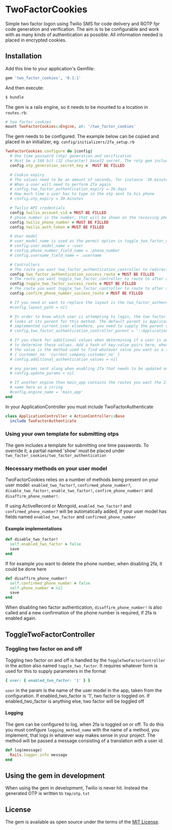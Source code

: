 # TwoFactorCookies
Simple two factor logon using Twilio SMS for code delivery and ROTP fpr code generation and verification.
The aim is to be configurable and work with as many kinds of authentication as possible.
All information needed is placed in encrypted cookies.

## Installation
Add this line to your application's Gemfile:

```ruby
gem 'two_factor_cookies', '0.1.1'
```

And then execute:
```bash
$ bundle
```

The gem is a rails engine, so it needs to be mounted to a location in `routes.rb`:
```ruby
# two factor cookies
mount TwoFactorCookies::Engine, at: '/two_factor_cookies'
```

The gem needs to be configured. The example below can be copied and placed in an initializer, eg. `config/initializers/2fa_setup.rb`
```ruby
TwoFactorCookies.configure do |config|
  # One time password (otp) generation and verification
  # Must be a 160 bit (32 character) base32 secret. The rotp gem included in the project can generate such a key by typing this in the console: ROTP::Base32.random
  config.otp_generation_secret_key =  MUST BE FILLED

  # Cookie expiry
  # The values need to be an amount of seconds, for instance `30.minutes`. The gem adds this amount to the Time.zone.now and uses this to set the cookie's expiry
  # When a user will need to perform 2fa again
  # config.two_factor_authentication_expiry = 30.days
  # How much time a user has to type in the otp sent to his phone
  # config.otp_expiry = 30.minutes

  # Twilio API credentials
  config.twilio_account_sid = MUST BE FILLED
  # phone number is the number, that will be shown on the receiving phone. It can also be a string, for example the name of your company
  config.twilio_phone_number = MUST BE FILLED
  config.twilio_auth_token = MUST BE FILLED

  # User model
  # user_model_name is used as the permit option in toggle_two_factor_controller
  # config.user_model_name = :user
  # config.phone_number_field_name = :phone_number
  # config.username_field_name = :username

  # Controllers
  # The route you want two_factor_authentication_controller to redirect to. Would typically be where, your user is redirected to after logging in.
  config.two_factor_authentication_success_route = MUST BE FILLED
  # The route you want toggle_two_factor_controller to route to after a user has toggled two factor
  config.toggle_two_factor_success_route = MUST BE FILLED
  # The route you want toggle_two_factor_controller to route to after a user has confirmed their phone number
  config.confirm_phone_number_success_route = MUST BE FILLED

  # If you need or want to replace the layout in the two_factor_authentication_controller, add a path here, eg. 'two_factor_cookies/two_factor_authentication'
  #config.layout_path = nil

  # In order to know which user is attempting to login, the two factor authentication controller checks current_user. It
  # looks at its parent for this method. The default parent is ApplicationController. If you use devise or have
  # implemented current_user elsewhere, you need to supply the parent constant here
  # config.two_factor_authentication_controller_parent = '::ApplicationController'

  # If you check for additional values when determining if a user is authenticated, you need to tell the controller how
  # to determine these values. Add a hash of key-value pairs here, where the key is the name, you want in the cookie,
  # the value is the method used to find whatever value you want as a string. Example:
  # { customer_no: 'current_company.customer_no' }
  # config.additional_authentication_values = nil

  # any params sent along when enabling 2fa that needs to be updated on the user model, for example a phone number
  # config.update_params = nil

  # If another engine than main_app contains the routes you want the 2fa controllers to redirect to, write the engine
  # name here as a string
  #config.engine_name = 'main_app'
end

```

In your ApplicationController you must include TwoFactorAuthenticate
```ruby
class ApplicationController < ActionController::Base
  include TwoFactorAuthenticate
```

### Using your own template for submitting otps
The gem includes a template for submitting one time passwords. To override it, a partial named 'show' must be placed under `two_factor_cookies/two_factor_authentication`

### Necessary methods on your user model
TwoFactorCookies relies on a number of methods being present on your user model: `enabled_two_factor?`, `confirmed_phone_number?`, `disable_two_factor!`, `enable_two_factor!`, `confirm_phone_number!` and `disaffirm_phone_number!`.

If using ActiveRecord or Mongoid, `enabled_two_factor?` and `confirmed_phone_number?` will be automatically added, if your user model has fields named `enabled_two_factor` and `confirmed_phone_number`

#### Example implementations
```ruby
def disable_two_factor!
  self.enabled_two_factor = false
  save
end
```
If for example you want to delete the phone number, when disabling 2fa, it could be done here
```ruby
def disaffirm_phone_number!
  self.confirmed_phone_number = false
  self.phone_number = nil
  save
end
```

When disabling two factor authentication, `disaffirm_phone_number!` is also called and a new confirmation of the phone number is required, if 2fa is enabled again.

## ToggleTwoFactorController
### Toggling two factor on and off
Toggling two factor on and off is handled by the `ToggleTwoFactorController` in the action also named `toggle_two_factor`. It requires whatever form is used for this to supply parameters in the format
```ruby
{ user: { enabled_two_factor: '1' } }
```
`user` in the param is the name of the user model in the app, taken from the configuration. If enabled_two_factor is '1', two factor is toggled on. If enabled_two_factor is anything else, two factor will be toggled off

#### Logging
The gem can be configured to log, when 2fa is toggled on or off. To do this you must configure `logging_method_name` with the name of a method, you implement, that logs in whatever way makes sense in your project. The method will be passed a message consisting of a translation with a user id.
```ruby
def log(message)
  Rails.logger.info message
end
```

## Using the gem in development
When using the gem in development, Twilio is never hit. Instead the generated OTP is written to `tmp/otp.txt`

## License
The gem is available as open source under the terms of the [MIT License](https://opensource.org/licenses/MIT).
